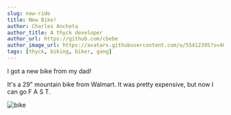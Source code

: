 ```yaml
---
slug: new-ride
title: New Bike!
author: Charles Ancheta
author_title: A thyck developer
author_url: https://github.com/cbebe
author_image_url: https://avatars.githubusercontent.com/u/55412395?s=400&v=4
tags: [thyck, biking, biker, gang]
---
```


I got a new bike from my dad!

<!--truncate-->

It's a 29" mountain bike from Walmart. It was pretty expensive, but now I can go F A S T.

![bike](/img/bike.jpg)
